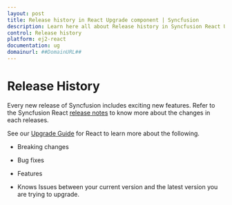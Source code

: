 ```yaml
---
layout: post
title: Release history in React Upgrade component | Syncfusion
description: Learn here all about Release history in Syncfusion React Upgrade component of Syncfusion Essential JS 2 and more.
control: Release history 
platform: ej2-react
documentation: ug
domainurl: ##DomainURL##
---
```


# Release History

Every new release of Syncfusion includes exciting new features. Refer to the Syncfusion React [release notes](https://ej2.syncfusion.com/react/documentation/release-notes/22.1.34/) to know more about the changes in each releases.

See our [Upgrade Guide](https://help.syncfusion.com/upgrade-guide/react-ui-components) for React to learn more about the following.

* Breaking changes

* Bug fixes

* Features

* Knows Issues between your current version and the latest version you are trying to upgrade.